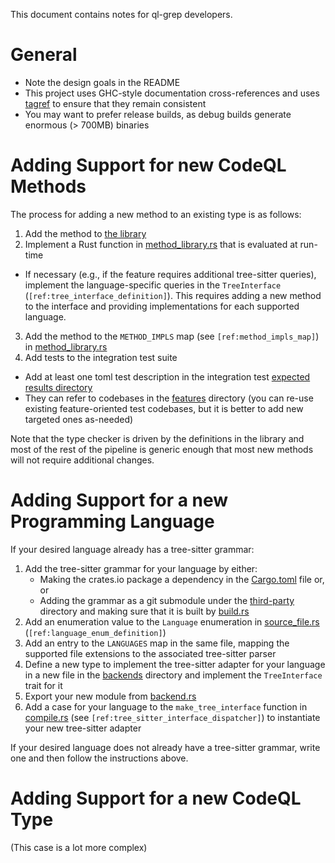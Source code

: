 This document contains notes for ql-grep developers.

# General

- Note the design goals in the README
- This project uses GHC-style documentation cross-references and uses [tagref](https://github.com/stepchowfun/tagref) to ensure that they remain consistent
- You may want to prefer release builds, as debug builds generate enormous (> 700MB) binaries

# Adding Support for new CodeQL Methods

The process for adding a new method to an existing type is as follows:

1. Add the method to [the library](./library.kdl)
2. Implement a Rust function in [method_library.rs](../src/compile/method_library.rs) that is evaluated at run-time
  - If necessary (e.g., if the feature requires additional tree-sitter queries), implement the language-specific queries in the `TreeInterface` (`[ref:tree_interface_definition]`).  This requires adding a new method to the interface and providing implementations for each supported language.
3. Add the method to the `METHOD_IMPLS` map (see `[ref:method_impls_map]`) in [method_library.rs](../src/compile/method_library.rs)
4. Add tests to the integration test suite
  - Add at least one toml test description in the integration test [expected results directory](../tests/integration)
  - They can refer to codebases in the [features](../tests/codebases/feature) directory (you can re-use existing feature-oriented test codebases, but it is better to add new targeted ones as-needed)

Note that the type checker is driven by the definitions in the library and most of the rest of the pipeline is generic enough that most new methods will not require additional changes.

# Adding Support for a new Programming Language

If your desired language already has a tree-sitter grammar:

1. Add the tree-sitter grammar for your language by either:
   - Making the crates.io package a dependency in the [Cargo.toml](../Cargo.toml) file or, or
   - Adding the grammar as a git submodule under the [third-party](../third-party) directory and making sure that it is built by [build.rs](../build.rs)
2. Add an enumeration value to the `Language` enumeration in [source_file.rs](../src/source_file.rs) (`[ref:language_enum_definition]`)
3. Add an entry to the `LANGUAGES` map in the same file, mapping the supported file extensions to the associated tree-sitter parser
4. Define a new type to implement the tree-sitter adapter for your language in a new file in the [backends](../src/compile/backend) directory and implement the `TreeInterface` trait for it
5. Export your new module from [backend.rs](../src/compile/backend.rs)
6. Add a case for your language to the `make_tree_interface` function in [compile.rs](../src/compile.rs) (see `[ref:tree_sitter_interface_dispatcher]`) to instantiate your new tree-sitter adapter

If your desired language does not already have a tree-sitter grammar, write one and then follow the instructions above.

# Adding Support for a new CodeQL Type

(This case is a lot more complex)
